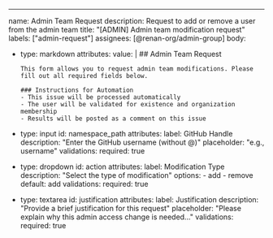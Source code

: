 ---
name: Admin Team Request
description: Request to add or remove a user from the admin team
title: "[ADMIN] Admin team modification request"
labels: ["admin-request"]
assignees: [@renan-org/admin-group]
body:
  - type: markdown
    attributes:
      value: |
        ## Admin Team Request
        
        This form allows you to request admin team modifications. Please fill out all required fields below.
        
        ### Instructions for Automation
        - This issue will be processed automatically
        - The user will be validated for existence and organization membership
        - Results will be posted as a comment on this issue

  - type: input
    id: namespace_path
    attributes:
      label: GitHub Handle
      description: "Enter the GitHub username (without @)"
      placeholder: "e.g., username"
    validations:
      required: true

  - type: dropdown
    id: action
    attributes:
      label: Modification Type
      description: "Select the type of modification"
      options:
        - add
        - remove
      default: add
    validations:
      required: true

  - type: textarea
    id: justification
    attributes:
      label: Justification
      description: "Provide a brief justification for this request"
      placeholder: "Please explain why this admin access change is needed..."
    validations:
      required: true
